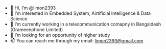 - 👋 Hi, I’m @limon2393
- 👀 I’m interested in Embedded System, Airtificial Intelligence & Data Science 
- 🌱 I’m currently working in a telecommunication comapny in Bangaldesh (Grameenphone Limited)
- 💞️ I’m looking for an opportunity of higher study
- 📫 You can reach me through my email: limon2393@gmail.com

<!---
limon2393/limon2393 is a ✨ special ✨ repository because its `README.md` (this file) appears on your GitHub profile.
You can click the Preview link to take a look at your changes.
--->
